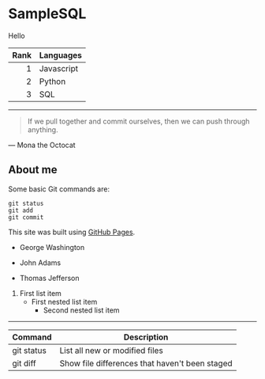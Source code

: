 # SampleSQL
Hello

| Rank | Languages |
|-----:|-----------|
|     1| Javascript|
|     2| Python    |
|     3| SQL       |

---
> If we pull together and commit ourselves, then we can push through anything.

— Mona the Octocat


## About me

<!-- TO DO: add more details about me later -->


Some basic Git commands are:
```
git status
git add
git commit
```

This site was built using [GitHub Pages](https://pages.github.com/).

- George Washington
* John Adams
+ Thomas Jefferson

1. First list item
   - First nested list item
     - Second nested list item
     
----

| Command | Description |
| --- | --- |
| git status | List all new or modified files |
| git diff | Show file differences that haven't been staged |
